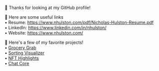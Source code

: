 👋 Thanks for looking at my GitHub profile!  
  
🔗 Here are some useful links  
• Resume: https://www.nhulston.com/pdf/Nicholas-Hulston-Resume.pdf  
• LinkedIn: https://www.linkedin.com/in/nhulston/  
• Website: https://www.nhulston.com/  
  
🙈 Here's a few of my favorite projects!  
• [Grocery Grab](https://devpost.com/software/grocery-grab)  
• [Sorting Visualizer](https://sortingvisual.vercel.app/)  
• [NFT Highlights](https://devpost.com/software/nft-highlights)  
• [Chat Core](https://www.spigotmc.org/resources/chat-core-manage-control-format-your-chat-chat-hovering-click-events-and-more.97447/)  
